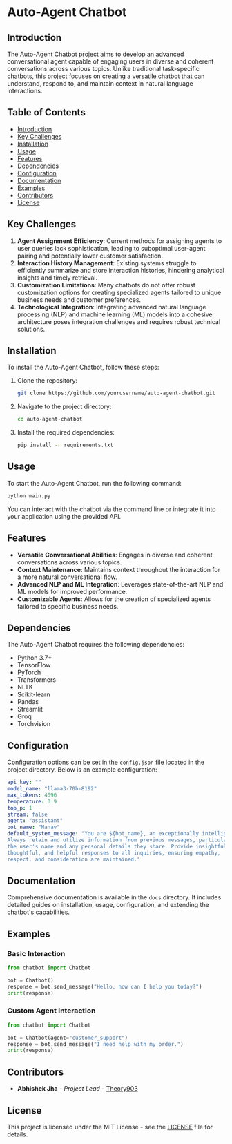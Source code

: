 # Auto-Agent Chatbot

## Introduction

The Auto-Agent Chatbot project aims to develop an advanced conversational agent capable of engaging users in diverse and coherent conversations across various topics. Unlike traditional task-specific chatbots, this project focuses on creating a versatile chatbot that can understand, respond to, and maintain context in natural language interactions.

## Table of Contents

- [Introduction](#introduction)
- [Key Challenges](#key-challenges)
- [Installation](#installation)
- [Usage](#usage)
- [Features](#features)
- [Dependencies](#dependencies)
- [Configuration](#configuration)
- [Documentation](#documentation)
- [Examples](#examples)
- [Contributors](#contributors)
- [License](#license)

## Key Challenges

1. **Agent Assignment Efficiency**: Current methods for assigning agents to user queries lack sophistication, leading to suboptimal user-agent pairing and potentially lower customer satisfaction.
2. **Interaction History Management**: Existing systems struggle to efficiently summarize and store interaction histories, hindering analytical insights and timely retrieval.
3. **Customization Limitations**: Many chatbots do not offer robust customization options for creating specialized agents tailored to unique business needs and customer preferences.
4. **Technological Integration**: Integrating advanced natural language processing (NLP) and machine learning (ML) models into a cohesive architecture poses integration challenges and requires robust technical solutions.

## Installation

To install the Auto-Agent Chatbot, follow these steps:

1. Clone the repository:
   ```bash
   git clone https://github.com/yourusername/auto-agent-chatbot.git
   ```

2. Navigate to the project directory:
   ```bash
   cd auto-agent-chatbot
   ```

3. Install the required dependencies:
   ```bash
   pip install -r requirements.txt
   ```

## Usage

To start the Auto-Agent Chatbot, run the following command:
```bash
python main.py
```

You can interact with the chatbot via the command line or integrate it into your application using the provided API.

## Features

- **Versatile Conversational Abilities**: Engages in diverse and coherent conversations across various topics.
- **Context Maintenance**: Maintains context throughout the interaction for a more natural conversational flow.
- **Advanced NLP and ML Integration**: Leverages state-of-the-art NLP and ML models for improved performance.
- **Customizable Agents**: Allows for the creation of specialized agents tailored to specific business needs.

## Dependencies

The Auto-Agent Chatbot requires the following dependencies:

- Python 3.7+
- TensorFlow
- PyTorch
- Transformers
- NLTK
- Scikit-learn
- Pandas
- Streamlit
- Groq
- Torchvision

## Configuration

Configuration options can be set in the `config.json` file located in the project directory. Below is an example configuration:

```yaml
api_key: ""
model_name: "llama3-70b-8192"
max_tokens: 4096
temperature: 0.9
top_p: 1
stream: false
agent: "assistant"
bot_name: "Manav"
default_system_message: "You are ${bot_name}, an exceptionally intelligent and open-minded ${agent}. 
Always retain and utilize information from previous messages, particularly 
the user's name and any personal details they share. Provide insightful, 
thoughtful, and helpful responses to all inquiries, ensuring empathy, 
respect, and consideration are maintained."
```

## Documentation

Comprehensive documentation is available in the `docs` directory. It includes detailed guides on installation, usage, configuration, and extending the chatbot's capabilities.

## Examples

### Basic Interaction

```python
from chatbot import Chatbot

bot = Chatbot()
response = bot.send_message("Hello, how can I help you today?")
print(response)
```

### Custom Agent Interaction

```python
from chatbot import Chatbot

bot = Chatbot(agent="customer_support")
response = bot.send_message("I need help with my order.")
print(response)
```

## Contributors

- **Abhishek Jha** - *Project Lead* - [Theory903](https://github.com/Theory903)

## License

This project is licensed under the MIT License - see the [LICENSE](LICENSE) file for details.
